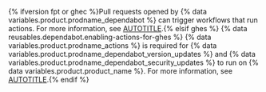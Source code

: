 {% ifversion fpt or ghec %}Pull requests opened by {% data variables.product.prodname_dependabot %} can trigger workflows that run actions. For more information, see [AUTOTITLE](/code-security/dependabot/working-with-dependabot/automating-dependabot-with-github-actions).{% elsif ghes %} {% data reusables.dependabot.enabling-actions-for-ghes %} {% data variables.product.prodname_actions %} is required for {% data variables.product.prodname_dependabot_version_updates %} and {% data variables.product.prodname_dependabot_security_updates %} to run on {% data variables.product.product_name %}. For more information, see [AUTOTITLE](/admin/configuration/configuring-github-connect/enabling-dependabot-for-your-enterprise).{% endif %}
